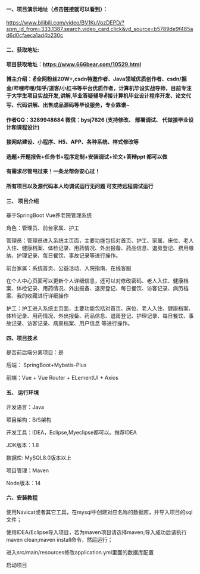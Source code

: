 


#### 一、项目演示地址（点击链接就可以看到）：
https://www.bilibili.com/video/BV1KuVozDEPD/?spm_id_from=333.1387.search.video_card.click&vd_source=b5789de9f485ad6d0cfaeca1ad4b230c
#### 二、获取地址:

#### 项目获取地址：https://www.666bear.com/10529.html

**博主介绍：✌全网粉丝20W+,csdn特邀作者、Java领域优质创作者、csdn/掘金/哔哩哔哩/知乎/道客/小红书等平台优质作者，计算机毕设实战导师，目前专注于大学生项目实战开发,讲解,毕业答疑辅导✌接计算机毕业设计程序开发、论文代写、代码讲解、出售成品源码等毕设服务，专业靠谱~**

#### 作者QQ：3289948684 微信：bysj7626 (支持修改、 部署调试、 代做接毕业设计和课程设计)

#### 接网站建设、小程序、H5、APP、各种系统、样式修改等

#### 选题+开题报告+任务书+程序定制+安装调试+论文+答辩ppt 都可以做

#### 有需求尽管甩过来！一条龙帮你安心过！

#### 所有项目以及源代码本人均调试运行无问题 可支持远程调试运行


#### 三、 项目介绍

基于SpringBoot Vue养老院管理系统


角色：管理员、前台家属、护工

管理员：管理员进入系统主页面，主要功能包括对首页、护工、家属、床位、老人入住、健康档案、体检记录、用药情况、外出报备、药品信息、退房登记、费用缴纳、护理记录、每日餐饮、事故记录等进行操作。

前台家属：系统首页、公益活动、入院指南、在线客服

在个人中心页面可以更新个人详细信息，还可以对修改密码、老人入住、健康档案、体检记录、用药情况、外出报备、退房登记、每日餐饮、访客记录、病历档案、我的收藏进行详细操作

护工：护工进入系统主页面，主要功能包括对首页、床位、老人入住、健康档案、体检记录、用药情况、外出报备、药品信息、退房登记、护理记录、每日餐饮、事故记录、访客记录、病房档案、用户信息 等进行操作。

#### 四、项目技术

是否前后端分离项目：是

后端： SpringBoot+Mybatis-Plus

前端：Vue + Vue Router + ELementUI + Axios

#### 五、 运行环境

开发语言：Java

项目架构：B/S架构

开发工具：IDEA，Eclipse,Myeclipse都可以。推荐IDEA

JDK版本：1.8

数据库: MySQL8.0版本以上

项目管理：Maven

Node版本：14



#### 六、安装教程

使用Navicat或者其它工具，在mysql中创建对应名称的数据库，并导入项目的sql文件；

使用IDEA/Eclipse导入项目，若为maven项目请选择maven;导入成功后请执行maven clean;maven install命令，然后运行；

进入src/main/resources修改application.yml里面的数据库配置

启动项目

